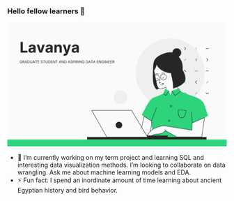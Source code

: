 ### Hello fellow learners  👋


  ![](lavanya.png)

- 🔭 I’m currently working on my term project and learning SQL and interesting data visualization methods. I’m looking to collaborate on data wrangling. Ask me about machine learning models and EDA.
- ⚡ Fun fact: I spend an inordinate amount of time learning about ancient Egyptian history and bird behavior. 
